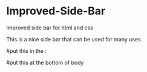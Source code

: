# Improved-Side-Bar
Improved side bar for html and css

This is a nice side bar that can be used for many uses

#put this in the <head>:
<link rel="stylesheet" href="package-V1.1/Improved-SidebarV1.1.css" />

#put this at the bottom of body
